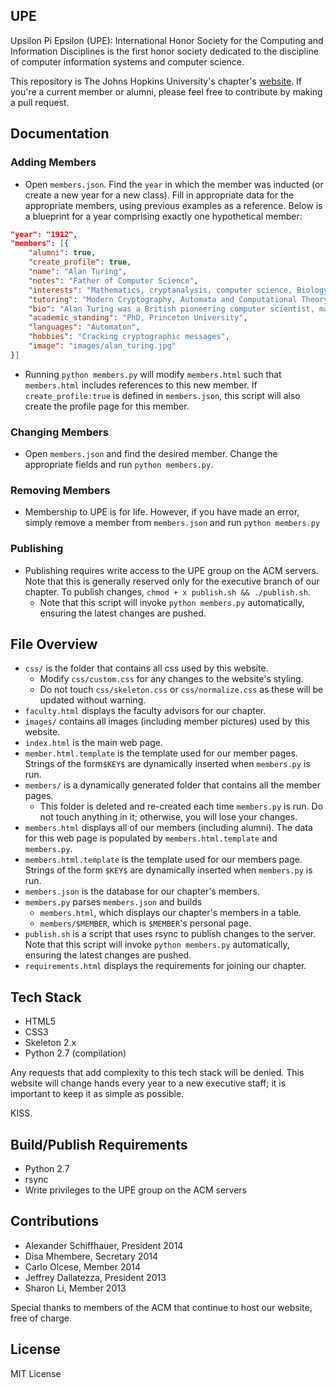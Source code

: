 ## UPE

Upsilon Pi Epsilon (UPE): International Honor Society for the Computing and Information Disciplines is the first honor society dedicated to the discipline of computer information systems and computer science.

This repository is The Johns Hopkins University's chapter's [website](https://acm.jhu.edu/~upe "Upsilon Pi Epsilon").  If you're a current member or alumni, please feel free to contribute by making a pull request.

## Documentation

### Adding Members
* Open `members.json`.  Find the `year` in which the member was inducted (or create a new year for a new class).  Fill in appropriate data for the appropriate members, using previous examples as a reference.  Below is a blueprint for a year comprising exactly one hypothetical member:
```json
"year": "1912",
"members": [{
    "alumni": true,
    "create_profile": true,
    "name": "Alan Turing",
    "notes": "Father of Computer Science",
    "interests": "Mathematics, cryptanalysis, computer science, Biology",
    "tutoring": "Modern Cryptography, Automata and Computational Theory",
    "bio": "Alan Turing was a British pioneering computer scientist, mathematician, logician, cryptanalyst, philosopher, mathematical biologist, and marathon and ultra distance runner. ",
    "academic_standing": "PhD, Princeton University",
    "languages": "Automaton",
    "hobbies": "Cracking cryptographic messages",
    "image": "images/alan_turing.jpg"
}]
```
* Running `python members.py` will modify `members.html` such that `members.html` includes references to this new member.  If `create_profile:true` is defined in `members.json`, this script will also create the profile page for this member.

### Changing Members
* Open `members.json` and find the desired member.  Change the appropriate fields and run `python members.py`.

### Removing Members
* Membership to UPE is for life.  However, if you have made an error, simply remove a member from `members.json` and run `python members.py`

### Publishing
* Publishing requires write access to the UPE group on the ACM servers.  Note that this is generally reserved only for the executive branch of our chapter.  To publish changes, `chmod + x publish.sh && ./publish.sh`. 
	- Note that this script will invoke `python members.py` automatically, ensuring the latest changes are pushed.

## File Overview

* `css/` is the folder that contains all css used by this website.
    - Modify `css/custom.css` for any changes to the website's styling.
    - Do not touch `css/skeleton.css` or `css/normalize.css` as these will be updated without warning.
* `faculty.html` displays the faculty advisors for our chapter.
* `images/` contains all images (including member pictures) used by this website.
* `index.html` is the main web page.
* `member.html.template` is the template used for our member pages.  Strings of the form`$KEY$` are dynamically inserted when `members.py` is run.
* `members/` is a dynamically generated folder that contains all the member pages.
	- This folder is deleted and re-created each time `members.py` is run.  Do not touch anything in it; otherwise, you will lose your changes.
* `members.html` displays all of our members (including alumni). The data for this web page is populated by `members.html.template` and `members.py`.
* `members.html.template` is the template used for our members page.  Strings of the form `$KEY$` are dynamically inserted when `members.py` is run.
* `members.json` is the database for our chapter's members.
* `members.py` parses `members.json` and builds
	- `members.html`, which displays our chapter's members in a table.
	- `members/$MEMBER`, which is `$MEMBER`'s personal page.
* `publish.sh` is a script that uses rsync to publish changes to the server.  Note that this script will invoke `python members.py` automatically, ensuring the latest changes are pushed.
* `requirements.html` displays the requirements for joining our chapter.

## Tech Stack

* HTML5
* CSS3
* Skeleton 2.x
* Python 2.7 (compilation)

Any requests that add complexity to this tech stack will be denied. This website will change hands every year to a new executive staff; it is important to keep it as simple as possible.

KISS.

## Build/Publish Requirements
* Python 2.7
* rsync
* Write privileges to the UPE group on the ACM servers

## Contributions

* Alexander Schiffhauer, President 2014
* Disa Mhembere, Secretary 2014
* Carlo Olcese, Member 2014
* Jeffrey Dallatezza, President 2013
* Sharon Li, Member 2013

Special thanks to members of the ACM that continue to host our website, free of charge.

## License

MIT License